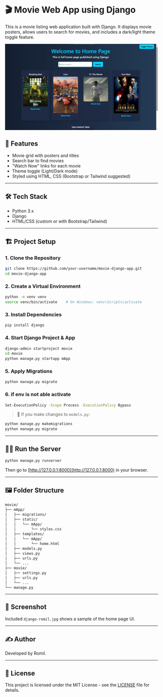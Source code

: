 # 🎬 Movie Web App using Django

This is a movie listing web application built with Django. It displays movie posters, allows users to search for movies, and includes a dark/light theme toggle feature.

![Home Page Screenshot](./django-romil.jpg)

## 🚀 Features

- Movie grid with posters and titles
- Search bar to find movies
- "Watch Now" links for each movie
- Theme toggle (Light/Dark mode)
- Styled using HTML, CSS (Bootstrap or Tailwind suggested)

---

## 🛠️ Tech Stack

- Python 3.x
- Django
- HTML/CSS (custom or with Bootstrap/Tailwind)

---

## 🏗️ Project Setup

### 1. Clone the Repository

```bash
git clone https://github.com/your-username/movie-django-app.git
cd movie-django-app
```

### 2. Create a Virtual Environment

```bash
python -m venv venv
source venv/bin/activate    # On Windows: venv\Scripts\activate
```

### 3. Install Dependencies

```bash
pip install django
```

### 4. Start Django Project & App

```bash
django-admin startproject movie
cd movie
python manage.py startapp mApp
```

### 5. Apply Migrations

```bash
python manage.py migrate
```

### 6. if env is not able activate

```bash
Set-ExecutionPolicy -Scope Process -ExecutionPolicy Bypass
```

> 📌 If you make changes to `models.py`:
```bash
python manage.py makemigrations
python manage.py migrate
```

---

## 👨‍💻 Run the Server

```bash
python manage.py runserver
```

Then go to [http://127.0.0.1:8000](http://127.0.0.1:8000) in your browser.

---

## 🖼️ Folder Structure

```
movie/
├── mApp/
│   ├── migrations/
│   ├── static/
│   │   └── mApp/
│   │       └── styles.css
│   ├── templates/
│   │   └── mApp/
│   │       └── home.html
│   ├── models.py
│   ├── views.py
│   ├── urls.py
│   └── ...
├── movie/
│   ├── settings.py
│   ├── urls.py
│   └── ...
└── manage.py
```

---

## 📸 Screenshot

Included `django-romil.jpg` shows a sample of the home page UI.

---

## ✍️ Author

Developed by Romil.

---

## 📄 License

This project is licensed under the MIT License - see the [LICENSE](LICENSE) file for details.
